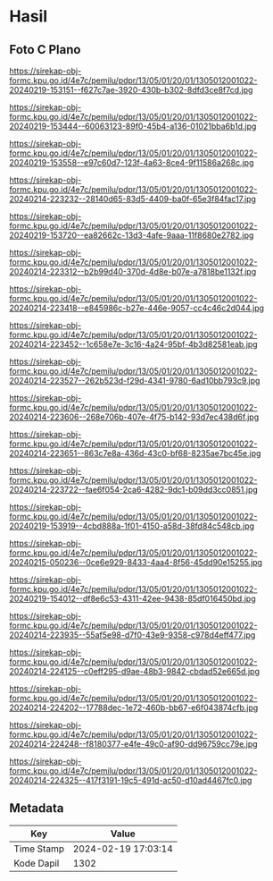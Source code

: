 # Hasil

## Foto C Plano

https://sirekap-obj-formc.kpu.go.id/4e7c/pemilu/pdpr/13/05/01/20/01/1305012001022-20240219-153151--f627c7ae-3920-430b-b302-8dfd3ce8f7cd.jpg

https://sirekap-obj-formc.kpu.go.id/4e7c/pemilu/pdpr/13/05/01/20/01/1305012001022-20240219-153444--60063123-89f0-45b4-a136-01021bba6b1d.jpg

https://sirekap-obj-formc.kpu.go.id/4e7c/pemilu/pdpr/13/05/01/20/01/1305012001022-20240219-153558--e97c60d7-123f-4a63-8ce4-9f11586a268c.jpg

https://sirekap-obj-formc.kpu.go.id/4e7c/pemilu/pdpr/13/05/01/20/01/1305012001022-20240214-223232--28140d65-83d5-4409-ba0f-65e3f84fac17.jpg

https://sirekap-obj-formc.kpu.go.id/4e7c/pemilu/pdpr/13/05/01/20/01/1305012001022-20240219-153720--ea82662c-13d3-4afe-9aaa-11f8680e2782.jpg

https://sirekap-obj-formc.kpu.go.id/4e7c/pemilu/pdpr/13/05/01/20/01/1305012001022-20240214-223312--b2b99d40-370d-4d8e-b07e-a7818be1132f.jpg

https://sirekap-obj-formc.kpu.go.id/4e7c/pemilu/pdpr/13/05/01/20/01/1305012001022-20240214-223418--e845986c-b27e-446e-9057-cc4c46c2d044.jpg

https://sirekap-obj-formc.kpu.go.id/4e7c/pemilu/pdpr/13/05/01/20/01/1305012001022-20240214-223452--1c658e7e-3c16-4a24-95bf-4b3d82581eab.jpg

https://sirekap-obj-formc.kpu.go.id/4e7c/pemilu/pdpr/13/05/01/20/01/1305012001022-20240214-223527--262b523d-f29d-4341-9780-6ad10bb793c9.jpg

https://sirekap-obj-formc.kpu.go.id/4e7c/pemilu/pdpr/13/05/01/20/01/1305012001022-20240214-223606--268e706b-407e-4f75-b142-93d7ec438d6f.jpg

https://sirekap-obj-formc.kpu.go.id/4e7c/pemilu/pdpr/13/05/01/20/01/1305012001022-20240214-223651--863c7e8a-436d-43c0-bf68-8235ae7bc45e.jpg

https://sirekap-obj-formc.kpu.go.id/4e7c/pemilu/pdpr/13/05/01/20/01/1305012001022-20240214-223722--fae6f054-2ca6-4282-9dc1-b09dd3cc0851.jpg

https://sirekap-obj-formc.kpu.go.id/4e7c/pemilu/pdpr/13/05/01/20/01/1305012001022-20240219-153919--4cbd888a-1f01-4150-a58d-38fd84c548cb.jpg

https://sirekap-obj-formc.kpu.go.id/4e7c/pemilu/pdpr/13/05/01/20/01/1305012001022-20240215-050236--0ce6e929-8433-4aa4-8f56-45dd90e15255.jpg

https://sirekap-obj-formc.kpu.go.id/4e7c/pemilu/pdpr/13/05/01/20/01/1305012001022-20240219-154012--df8e6c53-4311-42ee-9438-85df016450bd.jpg

https://sirekap-obj-formc.kpu.go.id/4e7c/pemilu/pdpr/13/05/01/20/01/1305012001022-20240214-223935--55af5e98-d7f0-43e9-9358-c978d4eff477.jpg

https://sirekap-obj-formc.kpu.go.id/4e7c/pemilu/pdpr/13/05/01/20/01/1305012001022-20240214-224125--c0eff295-d9ae-48b3-9842-cbdad52e665d.jpg

https://sirekap-obj-formc.kpu.go.id/4e7c/pemilu/pdpr/13/05/01/20/01/1305012001022-20240214-224202--17788dec-1e72-460b-bb67-e6f043874cfb.jpg

https://sirekap-obj-formc.kpu.go.id/4e7c/pemilu/pdpr/13/05/01/20/01/1305012001022-20240214-224248--f8180377-e4fe-49c0-af90-dd96759cc79e.jpg

https://sirekap-obj-formc.kpu.go.id/4e7c/pemilu/pdpr/13/05/01/20/01/1305012001022-20240214-224325--417f3191-19c5-491d-ac50-d10ad4467fc0.jpg


## Metadata

| Key        | Value               |
| ---------- | ------------------- |
| Time Stamp | 2024-02-19 17:03:14 |
| Kode Dapil | 1302                |



